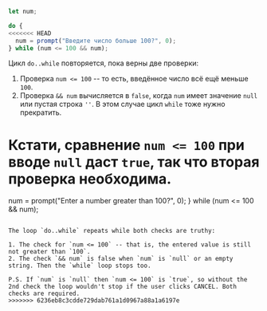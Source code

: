 
```js run demo
let num;

do {
<<<<<<< HEAD
  num = prompt("Введите число больше 100?", 0);
} while (num <= 100 && num);
```

Цикл `do..while` повторяется, пока верны две проверки:

1. Проверка `num <= 100` -- то есть, введённое число всё ещё меньше `100`.
2. Проверка `&& num` вычисляется в `false`, когда `num` имеет значение `null` или пустая строка `''`. В этом случае цикл `while` тоже нужно прекратить.

Кстати, сравнение `num <= 100` при вводе `null` даст `true`, так что вторая проверка необходима.
=======
  num = prompt("Enter a number greater than 100?", 0);
} while (num <= 100 && num);
```

The loop `do..while` repeats while both checks are truthy:

1. The check for `num <= 100` -- that is, the entered value is still not greater than `100`.
2. The check `&& num` is false when `num` is `null` or an empty string. Then the `while` loop stops too.

P.S. If `num` is `null` then `num <= 100` is `true`, so without the 2nd check the loop wouldn't stop if the user clicks CANCEL. Both checks are required.
>>>>>>> 6236eb8c3cdde729dab761a1d0967a88a1a6197e
